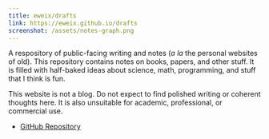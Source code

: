 ```yaml
---
title: eweix/drafts
link: https://eweix.github.io/drafts
screenshot: /assets/notes-graph.png
---
```

A respository of public-facing writing and notes (*a la* the personal websites of old). This repository contains notes on books, papers, and other stuff. It is filled with half-baked ideas about science, math, programming, and stuff that I think is fun.

This website is not a blog. Do not expect to find polished writing or coherent thoughts here. It is also unsuitable for academic, professional, or commercial use.

- [GitHub Repository](https://github.com/eweix/drafts)